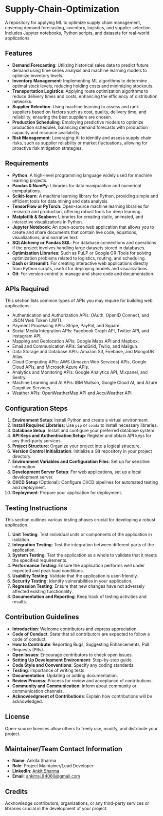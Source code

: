# Supply-Chain-Optimization

A repository for applying ML to optimize supply chain management, covering demand forecasting, inventory, logistics, and supplier selection. Includes Jupyter notebooks, Python scripts, and datasets for real-world applications.

## Features

- **Demand Forecasting**: Utilizing historical sales data to predict future demand using time series analysis and machine learning models to optimize inventory levels.
- **Inventory Management**: Implementing ML algorithms to determine optimal stock levels, reducing holding costs and minimizing stockouts.
- **Transportation Logistics**: Applying route optimization algorithms to reduce delivery times and costs, enhancing the efficiency of distribution networks.
- **Supplier Selection**: Using machine learning to assess and rank suppliers based on factors such as cost, quality, delivery time, and reliability, ensuring the best suppliers are chosen.
- **Production Scheduling**: Employing predictive models to optimize production schedules, balancing demand forecasts with production capacity and resource availability.
- **Risk Management**: Leveraging AI to identify and assess supply chain risks, such as supplier reliability or market fluctuations, allowing for proactive risk mitigation strategies.

## Requirements

- **Python**: A high-level programming language widely used for machine learning projects.
- **Pandas & NumPy**: Libraries for data manipulation and numerical computations.
- **Scikit-learn**: A machine learning library for Python, providing simple and efficient tools for data mining and data analysis.
- **TensorFlow or PyTorch**: Open-source machine learning libraries for research and production, offering robust tools for deep learning.
- **Matplotlib & Seaborn**: Libraries for creating static, animated, and interactive visualizations in Python.
- **Jupyter Notebook**: An open-source web application that allows you to create and share documents that contain live code, equations, visualizations, and narrative text.
- **SQLAlchemy or Pandas SQL**: For database connections and operations if the project involves handling large datasets stored in databases.
- **Optimization Libraries**: Such as PuLP or Google OR-Tools for solving optimization problems related to logistics, routing, and scheduling.
- **Dash or Streamlit**: For creating interactive web applications directly from Python scripts, useful for deploying models and visualizations.
- **Git**: For version control to manage and share code and documentation.

## APIs Required

This section lists common types of APIs you may require for building web applications:

- Authentication and Authorization APIs: OAuth, OpenID Connect, and JSON Web Token (JWT).
- Payment Processing APIs: Stripe, PayPal, and Square.
- Social Media Integration APIs: Facebook Graph API, Twitter API, and Instagram API.
- Mapping and Geolocation APIs: Google Maps API and Mapbox.
- Email and Communication APIs: SendGrid, Twilio, and Mailgun.
- Data Storage and Database APIs: Amazon S3, Firebase, and MongoDB Atlas.
- Cloud Computing APIs: AWS (Amazon Web Services) APIs, Google Cloud APIs, and Microsoft Azure APIs.
- Analytics and Monitoring APIs: Google Analytics API, Mixpanel, and Sentry.
- Machine Learning and AI APIs: IBM Watson, Google Cloud AI, and Azure Cognitive Services.
- Weather APIs: OpenWeatherMap API and AccuWeather API.

## Configuration Steps

1. **Environment Setup**: Install Python and create a virtual environment.
2. **Install Required Libraries**: Use `pip` or `conda` to install necessary libraries.
3. **Database Setup**: Install and configure your preferred database system.
4. **API Keys and Authentication Setup**: Register and obtain API keys for any third-party services.
5. **Project Structure**: Organize your project into a logical structure.
6. **Version Control Initialization**: Initialize a Git repository in your project directory.
7. **Environment Variables and Configuration Files**: Set up for sensitive information.
8. **Development Server Setup**: For web applications, set up a local development server.
9. **CI/CD Setup** (Optional): Configure CI/CD pipelines for automated testing and deployment.
10. **Deployment**: Prepare your application for deployment.

## Testing Instructions

This section outlines various testing phases crucial for developing a robust application.

1. **Unit Testing**: Test individual units or components of the application in isolation.
2. **Integration Testing**: Test the integration between different parts of the application.
3. **System Testing**: Test the application as a whole to validate that it meets the specified requirements.
4. **Performance Testing**: Ensure the application performs well under expected and peak load conditions.
5. **Usability Testing**: Validate that the application is user-friendly.
6. **Security Testing**: Identify vulnerabilities in your application.
7. **Regression Testing**: Ensure that new changes have not adversely affected existing functionality.
8. **Documentation and Reporting**: Keep track of testing activities and results.

## Contribution Guidelines

- **Introduction**: Welcome contributors and express appreciation.
- **Code of Conduct**: State that all contributors are expected to follow a code of conduct.
- **How to Contribute**: Reporting Bugs, Suggesting Enhancements, Pull Requests (PRs).
- **Open Issues**: Encourage contributors to check open issues.
- **Setting Up Development Environment**: Step-by-step guide.
- **Code Style and Conventions**: Specify any coding standards.
- **Testing**: Importance of writing tests.
- **Documentation**: Updating or adding documentation.
- **Review Process**: Process for review and acceptance of contributions.
- **Community and Communication**: Inform about community or communication channels.
- **Acknowledgment of Contributions**: Explain how contributions will be acknowledged.

## License

Open-source licenses allow others to freely use, modify, and distribute your project.

## Maintainer/Team Contact Information

- **Name**: Ankita Sharma
- **Role**: Project Maintainer/Lead Developer
- **LinkedIn**: [Ankit Sharma](https://www.linkedin.com/in/ankitrajsh/)
- **Email**: ankitraj.84060@gmail.com

## Credits

Acknowledge contributors, organizations, or any third-party services or libraries crucial in the development of your project.
